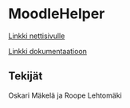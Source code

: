 # MoodleHelper

[Linkki nettisivulle](https://gradia-ohjelmistokehitys-k2022.github.io/MoodleHelper/)

[Linkki dokumentaatioon](https://docs.moodle.org/3x/fi/Aukkotehtävät)

## Tekijät

Oskari Mäkelä ja Roope Lehtomäki

